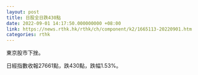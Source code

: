 ```yaml
---
layout: post
title: 日股全日跌430點
date: 2022-09-01 14:17:50.000000000 +08:00
link: https://news.rthk.hk/rthk/ch/component/k2/1665113-20220901.htm
categories: rthk
---
```


東京股市下挫。

日經指數收報27661點，跌430點，跌幅1.53%。
